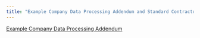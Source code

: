 ```yaml
---
title: "Example Company Data Processing Addendum and Standard Contractual Clauses"
---
```


[Example Company Data Processing Addendum](https://example_company.com/example_company-com/legal-and-compliance/-/raw/master/Customer_DPA__05.20.24_.pdf)
